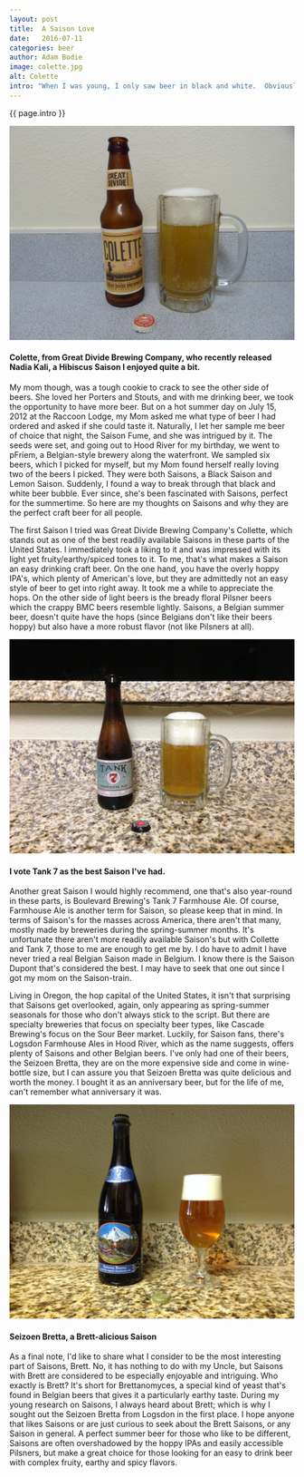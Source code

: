 ```yaml
---
layout: post
title:  A Saison Love
date:   2016-07-11
categories: beer
author: Adam Bodie
image: colette.jpg
alt: Colette
intro: "When I was young, I only saw beer in black and white.  Obviously, I didn't drink beer, but my Mom occasionally drank beer, mainly when we went to the Oak Hills Brewpub, where she ordered the dark beers, the Porters and Stouts.  From then, I considered good beers to be dark, while crap beers like Bud, Miller and Coors as the bad beers.  It wasn't until I was 26 that I decided to try beer for the first time, as McMenamins on Allen and Murray. I had a sampler of dark and light beers, mainly interested in the Black Rabbit Porter and Terminator Stout.  From then on, I found myself trying all styles of beers, dark and light, where I learned there's more than just BMC crap (Bud-Miller-Coors for the uninformed)."
---
```

<div class="article">
<p> {{ page.intro }}</p>
<div class="blog-pic">
		<img src="/img/colette.jpg" data-toggle="tooltip" title="Colette." class="image block img-responsive">
		<h4>Colette, from Great Divide Brewing Company, who recently released Nadia Kali, a Hibiscus Saison I enjoyed quite a bit.</h4>
</div>
<p>My mom though, was a tough cookie to crack to see the other side of beers.  She loved her Porters and Stouts, and with me drinking beer, we took the opportunity to have more beer.  But on a hot summer day on July 15, 2012 at the Raccoon Lodge, my Mom asked me what type of beer I had ordered and asked if she could taste it.  Naturally, I let her sample me beer of choice that night, the Saison Fume, and she was intrigued by it.  The seeds were set, and going out to Hood River for my birthday, we went to pFriem, a Belgian-style brewery along the waterfront. We sampled six beers, which I picked for myself, but my Mom found herself really loving two of the beers I picked.  They were both Saisons, a Black Saison and Lemon Saison.  Suddenly, I found a way to break through that black and white beer bubble.  Ever since, she's been fascinated with Saisons, perfect for the summertime.  So here are my thoughts on Saisons and why they are the perfect craft beer for all people.</p>
<p>The first Saison I tried was Great Divide Brewing Company's Collette, which stands out as one of the best readily available Saisons in these parts of the United States.  I immediately took a liking to it and was impressed with its light yet fruity/earthy/spiced tones to it.  To me, that's what makes a Saison an easy drinking craft beer.  On the one hand, you have the overly hoppy IPA's, which plenty of American's love, but they are admittedly not an easy style of beer to get into right away.  It took me a while to appreciate the hops.  On the other side of light beers is the bready floral Pilsner beers which the crappy BMC beers resemble lightly.  Saisons, a Belgian summer beer, doesn't quite have the hops (since Belgians don't like their beers hoppy) but also have a more robust flavor (not like Pilsners at all).</p>
<div class="blog-pic" style="float: left">
		<img src="/img/tank-7.jpg" data-toggle="tooltip" title="Tank 7 Farmhouse Ale" class="image block img-responsive">
		<h4>I vote Tank 7 as the best Saison I've had.</h4>
</div>
<p>Another great Saison I would highly recommend, one that's also year-round in these parts, is Boulevard Brewing's Tank 7 Farmhouse Ale.  Of course, Farmhouse Ale is another term for Saison, so please keep that in mind.  In terms of Saison's for the masses across America, there aren't that many, mostly made by breweries during the spring-summer months.  It's unfortunate there aren't more readily available Saison's but with Collette and Tank 7, those to me are enough to get me by.  I do have to admit I have never tried a real Belgian Saison made in Belgium.  I know there is the Saison Dupont that's considered the best.  I may have to seek that one out since I got my mom on the Saison-train.</p>
<p>Living in Oregon, the hop capital of the United States, it isn't that surprising that Saisons get overlooked, again, only appearing as spring-summer seasonals for those who don't always stick to the script.  But there are specialty breweries that focus on specialty beer types, like Cascade Brewing's focus on the Sour Beer market.  Luckily, for Saison fans, there's Logsdon Farmhouse Ales in Hood River, which as the name suggests, offers plenty of Saisons and other Belgian beers.  I've only had one of their beers, the Seizoen Bretta, they are on the more expensive side and come in wine-bottle size, but I can assure you that Seizoen Bretta was quite delicious and worth the money.  I bought it as an anniversary beer, but for the life of me, can't remember what anniversary it was.</p>
<div class="blog-pic">
		<img src="/img/seizoen-bretta.jpg" data-toggle="tooltip" title="Seizoen Bretta" class="image block img-responsive">
		<h4>Seizoen Bretta, a Brett-alicious Saison</h4>
</div>
<p>As a final note, I'd like to share what I consider to be the most interesting part of Saisons, Brett.  No, it has nothing to do with my Uncle, but Saisons with Brett are considered to be especially enjoyable and intriguing.  Who exactly is Brett?  It's short for Brettanomyces, a special kind of yeast that's found in Belgian beers that gives it a particularly earthy taste.  During my young research on Saisons, I always heard about Brett; which is why I sought out the Seizoen Bretta from Logsdon in the first place.  I hope anyone that likes Saisons or are just curious to seek about the Brett Saisons, or any Saison in general.  A perfect summer beer for those who like to be different, Saisons are often overshadowed by the hoppy IPAs and easily accessible Pilsners, but make a great choice for those looking for an easy to drink beer with complex fruity, earthy and spicy flavors. </p>
</div>


